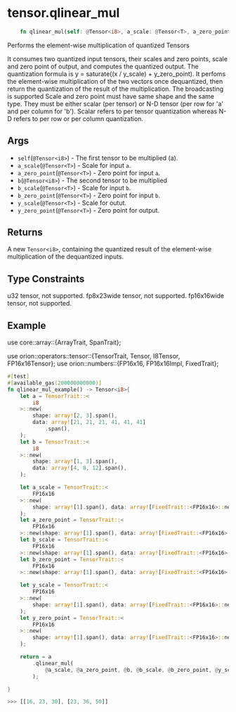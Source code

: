 # tensor.qlinear_mul

```rust
    fn qlinear_mul(self: @Tensor<i8>, a_scale: @Tensor<T>, a_zero_point: @Tensor<T>, b: @Tensor<i8>, b_scale: @Tensor<T>, b_zero_point: @Tensor<T>, y_scale: @Tensor<T>, y_zero_point: @Tensor<T>) -> Tensor::<i8>;
```

Performs the element-wise multiplication of quantized Tensors

It consumes two quantized input tensors, their scales and zero points, scale and zero point of output, and computes the quantized output. 
The quantization formula is y = saturate((x / y_scale) + y_zero_point).
It perfoms the element-wise multiplication of the two vectors once dequantized, then return the quantization of the result of the multiplication.
The broadcasting is supported
Scale and zero point must have same shape and the same type. They must be either scalar (per tensor) or N-D tensor (per row for 'a' and per column for 'b'). 
Scalar refers to per tensor quantization whereas N-D refers to per row or per column quantization.

## Args

* `self`(`@Tensor<i8>`) - The first tensor to be multiplied (a).
* `a_scale`(`@Tensor<T>`) - Scale for input `a`.
* `a_zero_point`(`@Tensor<T>`) - Zero point for input `a`.
* `b`(`@Tensor<i8>`) - The second tensor to be multiplied
* `b_scale`(`@Tensor<T>`) - Scale for input `b`.
* `b_zero_point`(`@Tensor<T>`) - Zero point for input `b`.    
* `y_scale`(`@Tensor<T>`) - Scale for outut.
* `y_zero_point`(`@Tensor<T>`) - Zero point for output.   

## Returns

A new `Tensor<i8>`, containing the quantized result of the element-wise multiplication of the dequantized inputs.

## Type Constraints

u32 tensor, not supported.
fp8x23wide tensor, not supported.
fp16x16wide tensor, not supported.

## Example 


use core::array::{ArrayTrait, SpanTrait};

use orion::operators::tensor::{TensorTrait, Tensor, I8Tensor, FP16x16Tensor};
use orion::numbers::{FP16x16, FP16x16Impl, FixedTrait};

```rust 
#[test]
#[available_gas(200000000000)]
fn qlinear_mul_example() -> Tensor<i8>{
    let a = TensorTrait::<
        i8
    >::new(
        shape: array![2, 3].span(),
        data: array![21, 21, 21, 41, 41, 41]
            .span(),
    );
    let b = TensorTrait::<
        i8
    >::new(
        shape: array![1, 3].span(),
        data: array![4, 8, 12].span(),
    );

    let a_scale = TensorTrait::<
        FP16x16
    >::new(
        shape: array![1].span(), data: array![FixedTrait::<FP16x16>::new(131072, false)].span(),
    );
    let a_zero_point = TensorTrait::<
        FP16x16
    >::new(shape: array![1].span(), data: array![FixedTrait::<FP16x16>::new(65536, false)].span(),);
    let b_scale = TensorTrait::<
        FP16x16
    >::new(shape: array![1].span(), data: array![FixedTrait::<FP16x16>::new(16384, false)].span(),);
    let b_zero_point = TensorTrait::<
        FP16x16
    >::new(shape: array![1].span(), data: array![FixedTrait::<FP16x16>::new(0, false)].span(),);

    let y_scale = TensorTrait::<
        FP16x16
    >::new(
        shape: array![1].span(), data: array![FixedTrait::<FP16x16>::new(393216, false)].span(),
    );
    let y_zero_point = TensorTrait::<
        FP16x16
    >::new(
        shape: array![1].span(), data: array![FixedTrait::<FP16x16>::new(655360, false)].span(),
    );

    return = a
        .qlinear_mul(
            @a_scale, @a_zero_point, @b, @b_scale, @b_zero_point, @y_scale, @y_zero_point
        );

}

>>> [[16, 23, 30], [23, 36, 50]]
```
